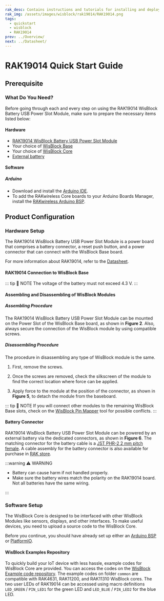 ```yaml
---
rak_desc: Contains instructions and tutorials for installing and deploying your RAK19014. Instructions are written in a detailed and step-by-step manner for an easier experience in setting up your device. Aside from the hardware configuration, it also contains a software setup that includes detailed example codes that will help you get started.
rak_img: /assets/images/wisblock/rak19014/RAK19014.png
tags:
  - quickstart
  - wisblock
  - RAK19014
prev: ../Overview/
next: ../Datasheet/
---
```


# RAK19014 Quick Start Guide

## Prerequisite

### What Do You Need?

Before going through each and every step on using the RAK19014 WisBlock Battery USB Power Slot Module, make sure to prepare the necessary items listed below:

#### Hardware

- [RAK19014 WisBlock Battery USB Power Slot Module](https://store.rakwireless.com/products/usb-battery-power-slot-module-rak19014?utm_source=RAK19014&utm_medium=Document&utm_campaign=BuyFromStore)
- Your choice of [WisBlock Base](https://store.rakwireless.com/collections/wisblock-base/)
- Your choice of [WisBlock Core](https://store.rakwireless.com/collections/wisblock-core)
- [External battery](https://store.rakwireless.com/collections/wisblock-accessory/products/battery-connector-cable?utm_source=BatteryConnector&utm_medium=Document&utm_campaign=BuyFromStore)

#### Software

##### Arduino

- Download and install the [Arduino IDE](https://www.arduino.cc/en/Main/Software).
- To add the RAKwireless Core boards to your Arduino Boards Manager, install the [RAKwireless Arduino BSP](https://github.com/RAKWireless/RAKwireless-Arduino-BSP-Index).

## Product Configuration

### Hardware Setup

The RAK19014 WisBlock Battery USB Power Slot Module is a power board that comprises a battery connector, a reset push button, and a power connector that can connect with the WisBlock Base board.

For more information about RAK19014, refer to the [Datasheet](../Datasheet/).

#### RAK19014 Connection to WisBlock Base

<rk-img
  src="/assets/images/wisblock/rak19014/quickstart/rak19014-setup.png"
  width="70%"
  caption="RAK19014 hardware setup"
/>

::: tip 📝 NOTE
The voltage of the battery must not exceed 4.3&nbsp;V.
:::

#### Assembling and Disassembling of WisBlock Modules

##### Assembling Procedure

The RAK19014 WisBlock Battery USB Power Slot Module can be mounted on the Power Slot of the WisBlock Base board, as shown in **Figure 2**. Also, always secure the connection of the WisBlock module by using compatible screws.

<rk-img
  src="/assets/images/wisblock/rak19014/quickstart/mounting-mechanism.png"
  width="60%"
  caption="RAK19014 mounting connection to WisBlock Base module"
/>


##### Disassembling Procedure

The procedure in disassembling any type of WisBlock module is the same.

1. First, remove the screws.

<rk-img
  src="/assets/images/wisblock/rak19014/quickstart/removing_screws.png"
  width="60%"
  caption="Removing screws from the WisBlock module"
/>

2. Once the screws are removed, check the silkscreen of the module to find the correct location where force can be applied.

<rk-img
  src="/assets/images/wisblock/rak19014/quickstart/detach_silkscreen.png"
  width="70%"
  caption="Detaching silkscreen on the WisBlock module"
/>

3. Apply force to the module at the position of the connector, as shown in **Figure 5**, to detach the module from the baseboard.

<rk-img
  src="/assets/images/wisblock/rak19014/quickstart/detach_module.png"
  width="70%"
  caption="Applying even forces on the proper location of a WisBlock module"
/>

::: tip 📝 NOTE
If you will connect other modules to the remaining WisBlock Base slots, check on the [WisBlock Pin Mapper](https://docs.rakwireless.com/Knowledge-Hub/Pin-Mapper/) tool for possible conflicts.
:::

#### Battery Connector

RAK19014 WisBlock Battery USB Power Slot Module can be powered by an external battery via the dedicated connectors, as shown in **Figure 6**. The matching connector for the battery cable is a [JST PHR-2 2&nbsp;mm pitch female](https://www.jst-mfg.com/product/detail_e.php?series=199). A cable assembly for the battery connector is also available for purchase in [RAK store](https://store.rakwireless.com/products/battery-connector-cable).

<rk-img
  src="/assets/images/wisblock/rak19014/quickstart/battery.png"
  width="60%"
  caption="External battery connector pin"
/>

:::warning ⚠️ WARNING

- Battery can cause harm if not handled properly.
- Make sure the battery wires match the polarity on the RAK19014 board. Not all batteries have the same wiring.

:::

### Software Setup

The WisBlock Core is designed to be interfaced with other WisBlock Modules like sensors, displays, and other interfaces. To make useful devices, you need to upload a source code to the WisBlock Core.

Before you continue, you should have already set up either an [Arduino BSP](https://github.com/RAKWireless/RAKwireless-Arduino-BSP-Index) or
[PlatformIO](https://github.com/RAKWireless/WisBlock/blob/master/PlatformIO/README.md).

#### WisBlock Examples Repository

To quickly build your IoT device with less hassle, example codes for WisBlock Core are provided. You can access the codes on the [WisBlock Example code repository](https://github.com/RAKWireless/WisBlock/tree/master/examples). The example codes on folder `common` are compatible with RAK4631, RAK11200, and RAK11310 WisBlock cores.
The two user LEDs of RAK19014 can be accessed using macro definitions `LED_GREEN` / `PIN_LED1` for the green LED and `LED_BLUE` / `PIN_LED2` for the blue LED.